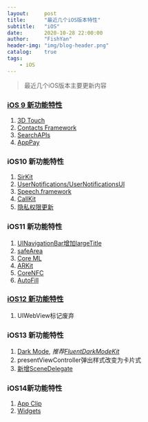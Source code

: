 ```yaml
---
layout:     post
title:      "最近几个iOS版本特性"
subtitle:   "iOS"
date:       2020-10-28 22:00:00
author:     "FishYan"
header-img: "img/blog-header.png" 
catalog:    true
tags:
    - iOS
---
```


> 最近几个iOS版本主要更新内容

### [iOS 9 新功能特性](https://fishyan.cn/2016/06/26/Collection/)
1. [3D Touch](https://www.jianshu.com/p/c9a8ec970003)
2. [Contacts Framework](https://fishyan.cn/2016/03/16/Contact/)
3. [SearchAPIs](https://fishyan.cn/2016/03/27/SearchAPIs/)
4. [AppPay](https://fishyan.cn/2016/04/24/ApplePay/)

### iOS10 新功能特性
1. [SirKit](https://www.jianshu.com/p/01d207c7d50a)
2. [UserNotifications/UserNotificationsUI](https://www.jianshu.com/p/0f0dd782fdd5)
3. [Speech.framework](https://www.jianshu.com/p/842d6701647e)
4. [CallKit](https://www.jianshu.com/p/2bf4f186dfd9)
5. [隐私权限更新](https://www.jianshu.com/p/5f05bc8395f1)

### iOS11 新功能特性
1. [UINavigationBar增加largeTitle](https://www.jianshu.com/p/b57ab57264a9)
2. [safeArea](https://www.jianshu.com/p/1432a94ef66f)
3. [Core ML](https://developer.apple.com/cn/documentation/coreml/#overview)
4. [ARKit](https://developer.apple.com/cn/documentation/arkit/)
5. [CoreNFC](https://www.jianshu.com/p/c1b7e9062fee)
6. [AutoFill](https://www.cnblogs.com/zhanggui/p/9431950.html)

### [iOS12 新功能特性](https://www.jianshu.com/p/011e31a064cc)
1. UIWebView标记废弃

### iOS13 新功能特性
1. [Dark Mode](https://www.jianshu.com/p/0be7ce07cb4f), *推荐[FluentDarkModeKit](https://github.com/microsoft/FluentDarkModeKit)*
2. presentViewController弹出样式改变为卡片式
3. [新增SceneDelegate](https://www.jianshu.com/p/53e3252dc07e)

### iOS14新功能特性
1. [App Clip](https://www.ifanr.com/minapp/1368393)
2. [Widgets](https://juejin.cn/post/6844904199247888391)

